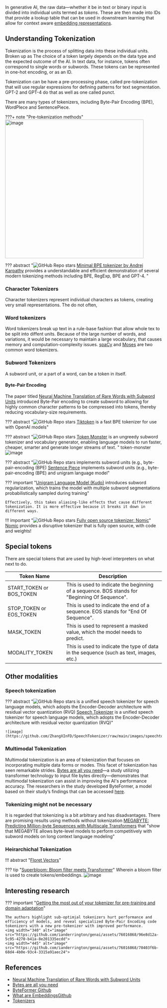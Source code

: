 
In generative AI, the raw data—whether it be in text or binary input is divided into individual units termed as *tokens*. These are then made into IDs that provide a lookup table that can be used in downstream learning that allow for context aware [embedding representations](../architectures/embedding.md).

## Understanding Tokenization
Tokenization is the process of splitting data into these individual units. Broken up as The choice of a token largely depends on the data type and the expected outcome of the AI. In text data, for instance, tokens often correspond to single words or subwords. These tokens can be represented in one-hot encoding, or as an ID.

Tokenization can be have a pre-processing phase, called pre-tokenization that will use regular expressions for defining patterns for text segmentation. GPT-2 and GPT-4 do that as well as one called punct.

There are many types of tokenizers, including Byte-Pair Encoding (BPE), WordPIece and SentencePiece. 

???+ note "Pre-tokenization methods"
    <img width="445" alt="image" src="https://github.com/ianderrington/genai/assets/76016868/050ce1cc-2d11-4d98-a178-af706d149aa9">

??? abstract "![GitHub Repo stars](https://badgen.net/github/stars/karpathy/minbpe) [Minimal BPE tokenizer by Andrej Karpathy](https://github.com/karpathy/minbpe) provides a understandable and efficient demonstration of several modern tokenizing methods including BPE, RegExp, BPE and GPT-4. "


### Character Tokenizers
Character tokenizers represent individual characters as tokens, creating very small representations. The do not often, 

### Word tokenizers
Word tokenizers break up text in a rule-base fashion that allow whole tex to be split into diffent units. Because of the large number of words, and variations, it would be necessary to maintain a large vocabulary, that causes memory and computation-complexity issues. [spaCy](https://spacy.io/) and [Moses](http://www.statmt.org/moses/?n=Development.GetStarted) are two common word tokenizers.

### Subword Tokenizers

A subword unit, or a part of a word, can be a token in itself. 


#### Byte-Pair Encoding

The paper titled [Neural Machine Translation of Rare Words with Subword Units](https://arxiv.org/pdf/1508.07909.pdf) introduced Byte-Pair encoding to create subword to allowing for highly common character patterns to be compressed into tokens, thereby reducing vocabulary-size requirements. 


??? abstract "![GitHub Repo stars](https://badgen.net/github/stars/openai/tiktoken) [Tiktoken](https://github.com/openai/tiktoken) is a fast BPE tokenizer for use with OpenAI models"

??? abstract "![GitHub Repo stars](https://badgen.net/github/stars/alasdairforsythe/tokenmonster) [Token Monster](https://github.com/alasdairforsythe/tokenmonster) is an ungreedy subword tokenizer and vocabulary generator, enabling language models to run faster, cheaper, smarter and generate longer streams of text. " token-monster
    ![image](https://github.com/ianderrington/genai/assets/76016868/97a33624-1281-49d9-aa3a-9a4bedd689f0)

??? abstract "![GitHub Repo stars](https://badgen.net/github/stars/google/sentencepiece) implements subword units (e.g., byte-pair-encoding (BPE) [Sentence Piece](https://github.com/google/sentencepiece) implements subword units (e.g., byte-pair-encoding (BPE) and unigram language model"

??? important "[Unigram Language Model (Kudo)](https://arxiv.org/pdf/1804.10959.pdf) introduces subword regularization, which trains the model with multiple subword segmentations probabilistically sampled during training" 

    Effectively, this takes aliasing-like effects that cause different tokenization. It is more effective because it breaks it down in different ways.

!!! important "![GitHub Repo stars](https://badgen.net/github/stars/nomic-ai/contrastors) [Fully open source tokenizer: Nomic](https://github.com/nomic-ai/contrastors)"
    [Nomic](https://blog.nomic.ai/posts/nomic-embed-text-v1) provides a disruptive tokenizer that is fully open source, with code and weights!


## Special tokens

There are special tokens that are used by high-level interpreters on what next to do.

| Token Name | Description |
| --- | --- |
| START_TOKEN or BOS_TOKEN | This is used to indicate the beginning of a sequence. BOS stands for "Beginning Of Sequence". |
| STOP_TOKEN or EOS_TOKEN | This is used to indicate the end of a sequence. EOS stands for "End Of Sequence". |
| MASK_TOKEN | This is used to represent a masked value, which the model needs to predict. |
| MODALITY_TOKEN | This is used to indicate the type of data in the sequence (such as text, images, etc.) |

## Other modalities

### Speech tokenization

??? abstract "![GitHub Repo stars](https://badgen.net/github/stars/zhangxinfd/speechtokenizer)  is a unified speech tokenizer for speech language models, which adopts the Encoder-Decoder architecture with residual vector quantization (RVQ) [Speech Tokenizer](https://github.com/zhangxinfd/speechtokenizer)  is a unified speech tokenizer for speech language models, which adopts the Encoder-Decoder architecture with residual vector quantization (RVQ)"

    ![image](https://github.com/ZhangXInFD/SpeechTokenizer/raw/main/images/speechtokenizer_framework.jpg)

### Multimodal Tokenization

Multimodal tokenization is an area of tokenization that focuses on incorporating multiple data forms or modes. This facet of tokenization has seen remarkable strides. [Bytes are all you need](https://arxiv.org/pdf/2306.00238.pdf)—a study utilizing transformer technology to input file bytes directly—demonstrates that multimodal tokenization can assist in improving the AI's performance accuracy. The researchers in the study developed ByteFormer, a model based on their study’s findings that can be accessed [here](https://github.com/apple/ml-cvnets/examples/byteformer).

### Tokenizing might not be necessary

It is regarded that tokenizing is a bit arbitrary and has disadvantages. There are promising results using methods without tokenization [MEGABYTE: Predicting Million-byte Sequences with Multiscale Transformers](https://arxiv.org/pdf/2305.07185) that "show that MEGABYTE allows byte-level models to perform competitively with subword models on long context language modeling"


### Heirarchichal Tokenization
!!! abstract "[Floret Vectors](https://explosion.ai/blog/floret-vectors)"

??? tip "[Superbloom: Bloom filter meets Transformer](https://arxiv.org/pdf/2002.04723.pdf)"
    Wherein a bloom filter is used to create tokens/embeddings.
    ![image](https://github.com/ianderrington/genai/assets/76016868/5ba71e69-7eaa-416c-b09a-940e016db145)

## Interesting research

??? important "[Getting the most out of your tokenizer for pre-training and domain adaptation](https://arxiv.org/pdf/2402.01035.pdf)"

    The authors highlight sub-optimial tokenizers hurt performance and efficiency of models, and reveal specialized Byte-Pair Encoding code tokenizers with a new pre-tokenizer with improved performance. 
    <img width="340" alt="image" src="https://github.com/ianderrington/genai/assets/76016868/96e8d12a-5c95-4270-b41a-8e201335ecdd">
    <img width="445" alt="image" src="https://github.com/ianderrington/genai/assets/76016868/70403f6b-68d4-4b0e-93c4-3315a91aec24">


## References

- [Neural Machine Translation of Rare Words with Subword Units](https://arxiv.org/pdf/1508.07909.pdf)
- [Bytes are all you need](https://arxiv.org/pdf/2306.00238.pdf)
- [ByteFormer Github](https://github.com/apple/ml-cvnets/examples/byteformer)
- [What are Embeddings](http://vickiboykis.com/what_are_embeddings/)[Github](https://github.com/veekaybee/what_are_embeddings/blob/main/README.md)
- [Tokenizers](https://huggingface.co/docs/transformers/en/tokenizer_summary)


[^n1]: [Token Monster](https://github.com/alasdairforsythe/tokenmonster)
